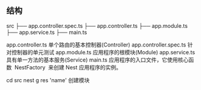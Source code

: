 ## 结构

src
├── app.controller.spec.ts
├── app.controller.ts
├── app.module.ts
├── app.service.ts
├── main.ts

app.controller.ts 单个路由的基本控制器(Controller)
app.controller.spec.ts 针对控制器的单元测试
app.module.ts 应用程序的根模块(Module)
app.service.ts 具有单一方法的基本服务(Service)
main.ts 应用程序的入口文件，它使用核心函数  NestFactory  来创建 Nest 应用程序的实例。

cd src
nest g res 'name' 创建模块
